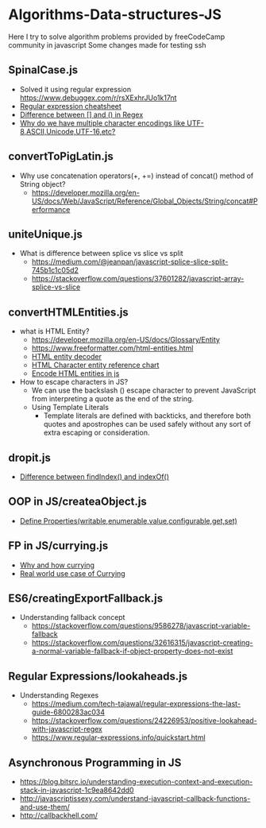 # Algorithms-Data-structures-JS
Here I try to solve algorithm problems provided by freeCodeCamp community in javascript
Some changes made for testing ssh

## SpinalCase.js

- Solved it using regular expression https://www.debuggex.com/r/rsXExhrJUo1k17nt
- [Regular expression cheatsheet](https://www.rexegg.com/regex-quickstart.html)
- [Difference between [] and () in Regex](https://stackoverflow.com/questions/3789417/whats-the-difference-between-and-in-regular-expression-patterns)
- [Why do we have multiple character encodings like UTF-8,ASCII,Unicode,UTF-16,etc?](https://stackoverflow.com/questions/10088473/why-are-there-different-encoding-types)

## convertToPigLatin.js

- Why use concatenation operators(+, +=) instead of concat() method of String object?
  - https://developer.mozilla.org/en-US/docs/Web/JavaScript/Reference/Global_Objects/String/concat#Performance
  
## uniteUnique.js

- What is difference between splice vs slice vs split
  - https://medium.com/@jeanpan/javascript-splice-slice-split-745b1c1c05d2
  - https://stackoverflow.com/questions/37601282/javascript-array-splice-vs-slice

## convertHTMLEntities.js

-  what is HTML Entity?
   - https://developer.mozilla.org/en-US/docs/Glossary/Entity
   - https://www.freeformatter.com/html-entities.html
   - [HTML entity decoder](https://mothereff.in/html-entities)
   - [HTML Character entity reference chart](https://dev.w3.org/html5/html-author/charref)
   - [Encode HTML entities in js](https://stackoverflow.com/questions/18749591/encode-html-entities-in-javascript)
- How to escape characters in JS?
   - We can use the backslash (\) escape character to prevent JavaScript from interpreting a quote as the end of the string.
   - Using Template Literals
      - Template literals are defined with backticks, and therefore both quotes and apostrophes can be used safely without any sort of  extra escaping or consideration.
      
## dropit.js
- [Difference between findIndex() and indexOf()](https://stackoverflow.com/questions/41443029/difference-between-indexof-and-findindex-function-of-array)

## OOP in JS/createaObject.js
- [Define Properties(writable,enumerable,value,configurable,get,set)](https://developer.mozilla.org/en-US/docs/Web/JavaScript/Reference/Global_Objects/Object/defineProperties)

## FP in JS/currying.js
- [Why and how currying](https://codeburst.io/currying-in-javascript-how-why-a0d66f1366b)
- [Real world use case of Currying](https://lukajcb.github.io/blog/scala/2016/03/08/a-real-world-currying-example.html)

## ES6/creatingExportFallback.js
- Understanding fallback concept
  - https://stackoverflow.com/questions/9586278/javascript-variable-fallback
  - https://stackoverflow.com/questions/32616315/javascript-creating-a-normal-variable-fallback-if-object-property-does-not-exist

## Regular Expressions/lookaheads.js
- Understanding Regexes
  - https://medium.com/tech-tajawal/regular-expressions-the-last-guide-6800283ac034
  - https://stackoverflow.com/questions/24226953/positive-lookahead-with-javascript-regex
  - https://www.regular-expressions.info/quickstart.html

## Asynchronous Programming in JS
  - https://blog.bitsrc.io/understanding-execution-context-and-execution-stack-in-javascript-1c9ea8642dd0
  - http://javascriptissexy.com/understand-javascript-callback-functions-and-use-them/
  - http://callbackhell.com/
